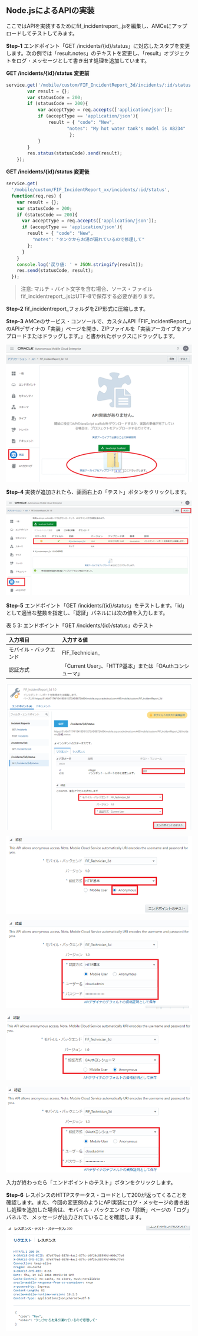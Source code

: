 ## Node.jsによるAPIの実装

ここではAPIを実装するためにfif_incidentreport_<xx>.jsを編集し、AMCeにアップロードしてテストしてみます。

**Step-1** エンドポイント「GET /incidents/{id}/status」に対応したスタブを変更します。次の例では「result.notes」のテキストを変更し、「result」オブジェクトをログ・メッセージとして書き出す処理を追加しています。

**GET /incidents/{id}/status 変更前**

```javascript
service.get('/mobile/custom/FIF_IncidentReport_3d/incidents/:id/status', function(req,res) {
		var result = {};
		var statusCode = 200;
		if (statusCode == 200){
			var acceptType = req.accepts(['application/json']);
			if (acceptType == 'application/json'){
				result = { "code": "New",
					   "notes": "My hot water tank's model is AB234"
					    };
			}
		}
		res.status(statusCode).send(result);
	});
```

**GET /incidents/{id}/status 変更後**

```javascript
service.get(
  '/mobile/custom/FIF_IncidentReport_xx/incidents/:id/status',
  function(req,res) {
    var result = {};
    var statusCode = 200;
    if (statusCode == 200){
      var acceptType = req.accepts(['application/json']);
      if (acceptType == 'application/json'){
        result = { "code": "New",
          "notes": "タンクからお湯が漏れているので修理して"
        };
      }
    }
    console.log('戻り値: ' + JSON.stringify(result));
    res.send(statusCode, result);
  });
```

>注意:	マルチ・バイト文字を含む場合、ソース・ファイルfif_incidentreport_<xx>.jsはUTF-8で保存する必要があります。

**Step-2** fif_incidentreport_<xx>フォルダをZIP形式に圧縮します。

**Step-3** AMCeのサービス・コンソールで、カスタムAPI「FIF_IncidentReport_<xx>」のAPIデザイナの「実装」ページを開き、ZIPファイルを「実装アーカイブをアップロードまたはドラッグします。」と書かれたボックスにドラッグします。

![fif_incidentreport_<xx>.jsを含むZIPファイルをドラッグ](images/5.5.png)

**Step-4** 実装が追加されたら、画面右上の「テスト」ボタンをクリックします。

![実装が追加された状態](images/5.6.png)

**Step-5** エンドポイント「GET /incidents/{id}/status」をテストします。「id」として適当な整数を指定し、「認証」パネルには次の値を入力します。

表 5 3: エンドポイント「GET /incidents/{id}/status」のテスト

| 入力項目 | 入力する値                                                         |
| :------- | :----------------------------------------------------------- |
| モバイル・バックエンド     | FIF_Technician_<xx> |
| 認証方式     | 「Current User」、「HTTP基本」または「OAuthコンシューマ」 |

![エンドポイント「GET /incidents/{id}/status」のテスト](images/5.7.png)

![認証方式を「HTTP基本 － Anonymous」と選択した場合](images/5.8.png)

![認証方式を「HTTP基本 － Mobile User」と選択した場合](images/5.9.png)

![認証方式を「OAuthコンシューマ － Anonymous」と選択した場合](images/5.10.png)

![認証方式を「OAuthコンシューマ － Mobile User」と選択した場合](images/5.11.png)

入力が終わったら「エンドポイントのテスト」ボタンをクリックします。

**Step-6** レスポンスのHTTPステータス・コードとして200が返ってくることを確認します。また、今回の変更例のようにAPI実装にログ・メッセージの書き出し処理を追加した場合は、モバイル・バックエンドの「診断」ページの「ログ」パネルで、メッセージが出力されていることを確認します。

![レスポンスのHTTPステータス・コードとして200が返ってくることを確認](images/5.12.png)